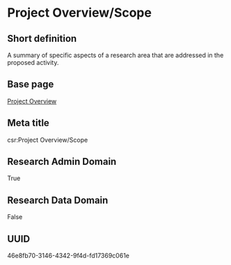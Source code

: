 # Project Overview/Scope
## Short definition
A summary of specific aspects of a research area that are addressed in the  proposed activity.
## Base page
[Project Overview](../../Objects/Project%20Overview.md)
## Meta title
csr:Project Overview/Scope
## Research Admin Domain
True
## Research Data Domain
False
## UUID
46e8fb70-3146-4342-9f4d-fd17369c061e
